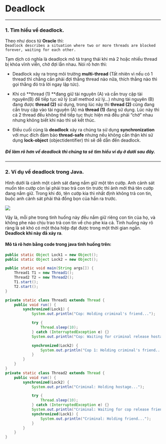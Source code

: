 # Deadlock

-----------
### 1. Tìm hiểu về deadlock.
Theo như docs từ **Oracle** thì: <br />
`Deadlock describes a situation where two or more threads are blocked forever, waiting for each other.` <br />

Tạm dịch có nghĩa là deadlock mô tả trạng thái khi mà 2 hoặc nhiều thread bị khóa vĩnh viễn, chờ đợi lẫn nhau. Nói rõ hơn thì: 
- Deadlock xảy ra trong môi trường **multi-thread** (Tất nhiên vì nếu có 1 thread thì chẳng cần phải đợi thằng thread nào nữa, thích thằng nào thì gọi thằng đó trả lời ngay lập tức).


- Khi có **thread (1) **đang giữ tài nguyên (A) và cần truy cập tài nguyên(B) để tiếp tục xử lý (call method xử lý…) nhưng tài nguyên (B) đang được **thread (2)** sử dụng, trong lúc này thì **thread (2)** cũng đang cần truy cập vào tài nguyên (A) mà **thread (1)** đang sử dụng. Lúc này thì cả 2 thread đều không thể tiếp tục thực hiện mà đều phải “chờ” nhau nhưng không biết khi nào thì sẽ kết thúc.

- Điều cuối cùng là **deadlock** xảy ra chúng ta sử dụng **synchronization** với mục đích đảm bảo **thread-safe** nhưng nếu không cẩn thận khi sử dụng **lock-object** (objectidentifier) thì sẽ dễ dẫn đến deadlock.

##### Để làm rõ hơn về deadlock thì chúng ta sẽ tìm hiểu ví dụ ở dưới sau đây.
------------

### 2. Ví dụ về deadlock trong Java.
Hình dưới là cảnh một cảnh sát đang nắm giữ một tên cướp. Anh cảnh sát muốn tên cướp còn lại phải trao trả con tin trước thì ảnh mới thả tên cướp đang nắm giữ. Trong khi đó, tên cướp kia thì nhất định không trả con tin, buộc anh cảnh sát phải thả đồng bọn của hắn ra trước.

[![](https://danlaptrinh.files.wordpress.com/2017/11/3xvzk.png)](https://danlaptrinh.files.wordpress.com/2017/11/3xvzk.png)

Vậy là, mỗi phe trong tình huống này đều nắm giữ riêng con tin của họ, và không phe nào chịu trao trả con tin về cho phe kia cả. Tình huống này rõ ràng là sẽ khó có một thỏa hiệp đạt được trong một thời gian ngắn. **Deadlock khi này đã xảy ra**.

#### Mô tả rõ hơn bằng code trong java tình huống trên:
```java
public static Object Lock1 = new Object();
public static Object Lock2 = new Object();

public static void main(String args[]) {
    Thread1 T1 = new Thread1();
    Thread2 T2 = new Thread2();
    T1.start();
    T2.start();
}

private static class Thread1 extends Thread {
    public void run() {
        synchronized(Lock1) {
            System.out.println("Cop: Holding criminal's friend...");

            try {
                Thread.sleep(10);
            } catch (InterruptedException e) {}
            System.out.println("Cop: Waiting for criminal release hostage...");

            synchronized(Lock2) {
                System.out.println("Cop 1: Holding criminal's friend...");
            }
        }
    }
}
private static class Thread2 extends Thread {
    public void run() {
        synchronized(Lock2) {
            System.out.println("Criminal: Holding hostage...");

            try {
                Thread.sleep(10);
            } catch (InterruptedException e) {}
            System.out.println("Criminal: Waiting for cop release friend...");
            synchronized(Lock1) {
                System.out.println("Criminal: Holding friend...");
            }
        }
    }
}
```





